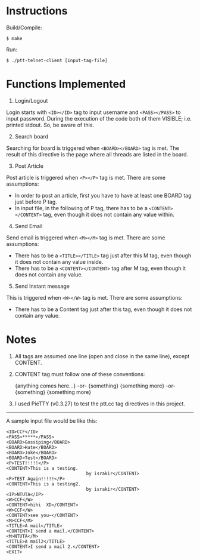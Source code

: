 Instructions
============
Build/Compile: 
    
    $ make
Run: 

    $ ./ptt-telnet-client [input-tag-file]

Functions Implemented
=====================

1. Login/Logout

Login starts with `<ID></ID>` tag to input username and `<PASS></PASS>` to input password. During 
the execution of the code both of them VISIBLE; i.e. printed stdout. So, be aware of this.

2. Search board

Searching for board is triggered when `<BOARD></BOARD>` tag is met. The result of this directive is 
the page where all threads are listed in the board.

3. Post Article

Post article is triggered when `<P></P>` tag is met. There are some assumptions:
* In order to post an article, first you have to have at least one BOARD tag just before P tag.
* In input file, in the following of P tag, there has to be a `<CONTENT></CONTENT>` tag, even 
  though it does not contain any value within.

4. Send Email

Send email is triggered when `<M></M>` tag is met. There are some assumptions:
* There has to be a `<TITLE></TITLE>` tag just after this M tag, even though it does not contain 
  any value inside.
* There has to be a `<CONTENT></CONTENT>` tag after M tag, even though it does not contain any 
  value.

5. Send Instant message

This is triggered when `<W></W>` tag is met. There are some assumptions:
* There has to be a Content tag just after this tag, even though it does not contain any value.

Notes
=====
1. All tags are assumed one line (open and close in the same line), except CONTENT.

2. CONTENT tag must follow one of these conventions:

    <CONTENT> {anything comes here...} </CONTENT>
    -or-
    <CONTENT> {something}
          {something more} </CONTENT>
    -or-
    <CONTENT>
    {something}
    {something more} </CONTENT>

3) I used PieTTY (v0.3.27) to test the ptt.cc tag directives in this project.

-----------------------------

A sample input file would be like this:

    <ID>CCF</ID>
    <PASS>*****</PASS>
    <BOARD>Gossiping</BOARD>
    <BOARD>Hate</BOARD> 
    <BOARD>Joke</BOARD>
    <BOARD>Test</BOARD>
    <P>TEST!!!!!</P>
    <CONTENT>This is a testing. 
                                  by israkir</CONTENT>
    <P>TEST Again!!!!!</P>
    <CONTENT>This is a testing2. 
                                  by israkir</CONTENT>
    <IP>NTUTA</IP>
    <W>CCF</W>
    <CONTENT>hihi  XD</CONTENT>
    <W>CCF</W>
    <CONTENT>see you~</CONTENT>
    <M>CCF</M>
    <TITLE>A mail</TITLE>
    <CONTENT>I send a mail.</CONTENT>
    <M>NTUTA</M>
    <TITLE>A mail2</TITLE>
    <CONTENT>I send a mail 2.</CONTENT>
    <EXIT>